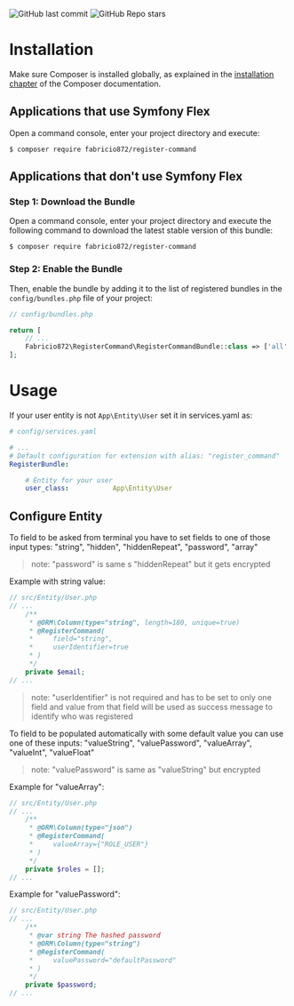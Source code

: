 
![GitHub last commit](https://img.shields.io/github/last-commit/Fabricio872/RegisterCommand)
![GitHub Repo stars](https://img.shields.io/github/stars/Fabricio872/RegisterCommand?style=social)

Installation
============

Make sure Composer is installed globally, as explained in the
[installation chapter](https://getcomposer.org/doc/00-intro.md)
of the Composer documentation.

Applications that use Symfony Flex
----------------------------------

Open a command console, enter your project directory and execute:

```console
$ composer require fabricio872/register-command
```

Applications that don't use Symfony Flex
----------------------------------------

### Step 1: Download the Bundle

Open a command console, enter your project directory and execute the
following command to download the latest stable version of this bundle:

```console
$ composer require fabricio872/register-command
```

### Step 2: Enable the Bundle

Then, enable the bundle by adding it to the list of registered bundles
in the `config/bundles.php` file of your project:

```php
// config/bundles.php

return [
    // ...
    Fabricio872\RegisterCommand\RegisterCommandBundle::class => ['all' => true],
];
```

# Usage
If your user entity is not `App\Entity\User` set it in services.yaml as:
```yaml
# config/services.yaml

# ...
# Default configuration for extension with alias: "register_command"
RegisterBundle:

    # Entity for your user
    user_class:           App\Entity\User
```

## Configure Entity

To field to be asked from terminal you have to set fields to one of those input types:
"string", "hidden", "hiddenRepeat", "password", "array"

> note: "password" is same s "hiddenRepeat" but it gets encrypted

Example with string value:

```php
// src/Entity/User.php
// ...
    /**
     * @ORM\Column(type="string", length=180, unique=true)
     * @RegisterCommand(
     *     field="string",
     *     userIdentifier=true
     * )
     */
    private $email;
// ...
```

> note: "userIdentifier" is not required and has to be set to only one field and value from that field will be used as success message to identify who was registered 

To field to be populated automatically with some default value you can use one of these inputs:
"valueString", "valuePassword", "valueArray", "valueInt", "valueFloat"

> note: "valuePassword" is same as "valueString" but encrypted

Example for "valueArray":

```php
// src/Entity/User.php
// ...
    /**
     * @ORM\Column(type="json")
     * @RegisterCommand(
     *     valueArray={"ROLE_USER"}
     * )
     */
    private $roles = [];
// ...
```

Example for "valuePassword":

```php
// src/Entity/User.php
// ...
    /**
     * @var string The hashed password
     * @ORM\Column(type="string")
     * @RegisterCommand(
     *     valuePassword="defaultPassword"
     * )
     */
    private $password;
// ...
```
